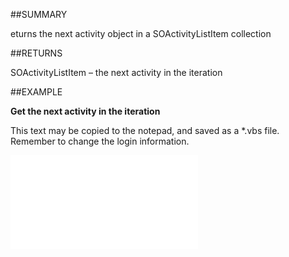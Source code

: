 
##SUMMARY


eturns the next activity object in a SOActivityListItem collection



##RETURNS

SOActivityListItem – the next activity in the iteration


##EXAMPLE

**Get the next activity in the iteration**

This text may be copied to the notepad, and saved as a *.vbs file. Remember to change the login information.

![](..\..\Examples\vbs\SOActivityList.EOF.vbs.txt)

